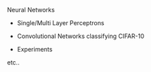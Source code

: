 Neural Networks

- Single/Multi Layer Perceptrons

- Convolutional Networks classifying CIFAR-10

- Experiments

etc..